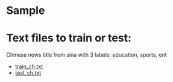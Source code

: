 Sample
======

# Text files to train or test:
Chinese news title from sina with 3 labels: education, sports, ent

- [train_ch.txt](train_ch.txt)
- [test_ch.txt](test_ch.txt)